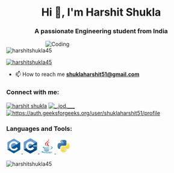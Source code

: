 <h1 align="center">Hi 👋, I'm Harshit Shukla</h1>
<h3 align="center">A passionate Engineering student from India</h3>
<img align="right" alt="Coding" width="400" src="https://38.media.tumblr.com/b280a388fc5c8b88a78912b47e482af6/tumblr_n7sb7eI5zg1sfhzt8o1_500.gif">



<p align="left"> <img src="https://komarev.com/ghpvc/?username=harshitshukla45&label=Profile%20views&color=0e75b6&style=flat" alt="harshitshukla45" /> </p>

<p align="left"> <a href="https://github.com/ryo-ma/github-profile-trophy"><img src="https://github-profile-trophy.vercel.app/?username=harshitshukla45" alt="harshitshukla45" /></a> </p>

- 📫 How to reach me **shuklaharshit51@gmail.com**

<h3 align="left">Connect with me:</h3>
<p align="left">
<a href="https://www.linkedin.com/in/harshit-shukla-85a213217/" target="blank"><img align="center" src="https://raw.githubusercontent.com/rahuldkjain/github-profile-readme-generator/master/src/images/icons/Social/linked-in-alt.svg" alt="harshit shukla" height="30" width="40" /></a>
<a href="https://instagram.com/_.jod.___" target="blank"><img align="center" src="https://raw.githubusercontent.com/rahuldkjain/github-profile-readme-generator/master/src/images/icons/Social/instagram.svg" alt="_.jod.___" height="30" width="40" /></a>
<a href="https://auth.geeksforgeeks.org/user/https://auth.geeksforgeeks.org/user/shuklaharshit51/profile" target="blank"><img align="center" src="https://raw.githubusercontent.com/rahuldkjain/github-profile-readme-generator/master/src/images/icons/Social/geeks-for-geeks.svg" alt="https://auth.geeksforgeeks.org/user/shuklaharshit51/profile" height="30" width="40" /></a>
</p>

<h3 align="left">Languages and Tools:</h3>
<p align="left"> <a href="https://www.cprogramming.com/" target="_blank" rel="noreferrer"> <img src="https://raw.githubusercontent.com/devicons/devicon/master/icons/c/c-original.svg" alt="c" width="40" height="40"/> </a> <a href="https://www.w3schools.com/cpp/" target="_blank" rel="noreferrer"> <img src="https://raw.githubusercontent.com/devicons/devicon/master/icons/cplusplus/cplusplus-original.svg" alt="cplusplus" width="40" height="40"/> </a> <a href="https://www.java.com" target="_blank" rel="noreferrer"> <img src="https://raw.githubusercontent.com/devicons/devicon/master/icons/java/java-original.svg" alt="java" width="40" height="40"/> </a> <a href="https://www.python.org" target="_blank" rel="noreferrer"> <img src="https://raw.githubusercontent.com/devicons/devicon/master/icons/python/python-original.svg" alt="python" width="40" height="40"/> </a> </p>

<p><img align="center" src="https://github-readme-streak-stats.herokuapp.com/?user=harshitshukla45&" alt="harshitshukla45" /></p>
